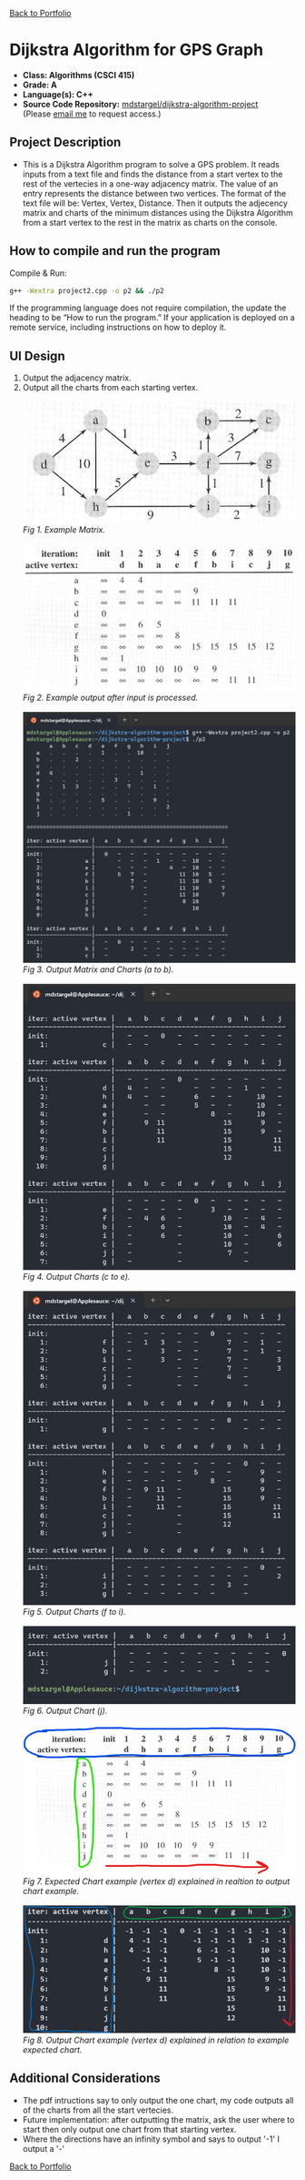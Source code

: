[Back to Portfolio](./)

Dijkstra Algorithm for GPS Graph
================================

-   **Class: Algorithms (CSCI 415)** 
-   **Grade: A** 
-   **Language(s): C++** 
-   **Source Code Repository:** [mdstargel/dijkstra-algorithm-project](https://github.com/mdstargel/dijkstra-algorithm-project)  
    (Please [email me](mailto:mdstargel@csustudent.net?subject=GitHub%20Access%20-%20Dijkstra%20Project) to request access.)

## Project Description

- This is a Dijkstra Algorithm program to solve a GPS problem. It reads inputs from a text file and finds the distance from a start vertex to the rest of the vertecies in a one-way adjacency matrix. The value of an entry represents the distance between two vertices. The format of the text file will be: Vertex, Vertex, Distance. Then it outputs the adjecency matrix and charts of the minimum distances using the Dijkstra Algorithm from a start vertex to the rest in the matrix as charts on the console.

## How to compile and run the program

Compile & Run:
```bash
g++ -Wextra project2.cpp -o p2 && ./p2
```

If the programming language does not require compilation, the update the heading to be “How to run the program.” If your application is deployed on a remote service, including instructions on how to deploy it.

## UI Design

1. Output the adjacency matrix.
2. Output all the charts from each starting vertex.  
\
![Example Matrix](images/example-matrix.jpg)  
_Fig 1. Example Matrix._  
\
![Example Chart](images/example-chart.jpg)  
_Fig 2. Example output after input is processed._  
\
![Output a-b](images/output-matrix-ab.jpg)  
_Fig 3. Output Matrix and Charts (a to b)._  
\
![Output c-e](images/output-cde.jpg)  
_Fig 4. Output Charts (c to e)._  
\
![Output f-i](images/output-fghi.jpg)  
_Fig 5. Output Charts (f to i)._  
\
![Output j](images/output-j.jpg)  
_Fig 6. Output Chart (j)._  
\
![Expected Chart Explained](images/d-start-desired.png)  
_Fig 7. Expected Chart example (vertex d) explained in realtion to output chart example._  
\
![Output Chart Explained](images/d-start-output.png)  
_Fig 8. Output Chart example (vertex d) explained in relation to example expected chart._  

## Additional Considerations

- The pdf intructions say to only output the one chart, my code outputs all of the charts from all the start vertecies.
- Future implementation: after outputting the matrix, ask the user where to start then only output one chart from that starting vertex.
- Where the directions have an infinity symbol and says to output '-1' I output a '-'


[Back to Portfolio](./)
